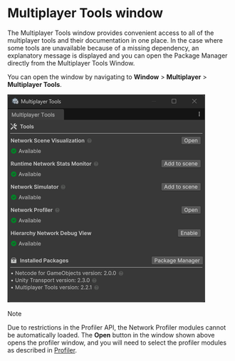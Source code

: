 # Multiplayer Tools window

The Multiplayer Tools window provides convenient access to all of the multiplayer tools and their documentation in one place.
In the case where some tools are unavailable because of a missing dependency, an explanatory message is displayed and you can open the Package Manager directly from the Multiplayer Tools Window.

You can open the window by navigating to **Window** > **Multiplayer** > **Multiplayer Tools**.

![](images/tools-window-1.png)

> [!NOTE]
> Due to restrictions in the Profiler API, the Network Profiler modules cannot be automatically loaded. The **Open** button in the window shown above opens the profiler window, and you will need to select the profiler modules as described in [Profiler](profiler.md).
